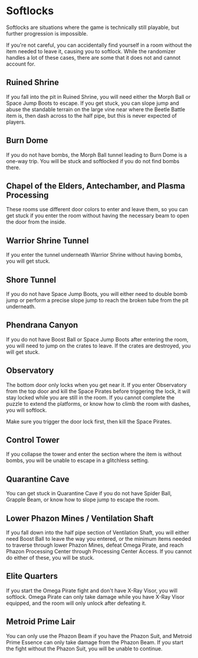 # Softlocks

Softlocks are situations where the game is technically still playable, but further progression is impossible.

If you're not careful, you can accidentally find yourself in a room without the item needed to leave it, causing you to softlock. While the randomizer handles a lot of these cases, there are some that it does not and cannot account for.

## Ruined Shrine

If you fall into the pit in Ruined Shrine, you will need either the Morph Ball or Space Jump Boots to escape. If you get stuck, you can slope jump and abuse the standable terrain on the large vine near where the Beetle Battle item is, then dash across to the half pipe, but this is never expected of players.

## Burn Dome

If you do not have bombs, the Morph Ball tunnel leading to Burn Dome is a one-way trip. You will be stuck and softlocked if you do not find bombs there.

## Chapel of the Elders, Antechamber, and Plasma Processing

These rooms use different door colors to enter and leave them, so you can get stuck if you enter the room without having the necessary beam to open the door from the inside.

## Warrior Shrine Tunnel

If you enter the tunnel underneath Warrior Shrine without having bombs, you will get stuck.

## Shore Tunnel

If you do not have Space Jump Boots, you will either need to double bomb jump or perform a precise slope jump to reach the broken tube from the pit underneath.

## Phendrana Canyon

If you do not have Boost Ball or Space Jump Boots after entering the room, you will need to jump on the crates to leave. If the crates are destroyed, you will get stuck.

## Observatory

The bottom door only locks when you get near it. If you enter Observatory from the top door and kill the Space Pirates before triggering the lock, it will stay locked while you are still in the room. If you cannot complete the puzzle to extend the platforms, or know how to climb the room with dashes, you will softlock.

Make sure you trigger the door lock first, then kill the Space Pirates.

## Control Tower

If you collapse the tower and enter the section where the item is without bombs, you will be unable to escape in a glitchless setting.

## Quarantine Cave

You can get stuck in Quarantine Cave if you do not have Spider Ball, Grapple Beam, or know how to slope jump to escape the room.

## Lower Phazon Mines / Ventilation Shaft

If you fall down into the half pipe section of Ventilation Shaft, you will either need Boost Ball to leave the way you entered, or the minimum items needed to traverse through lower Phazon Mines, defeat Omega Pirate, and reach Phazon Processing Center through Processing Center Access. If you cannot do either of these, you will be stuck.

## Elite Quarters

If you start the Omega Pirate fight and don't have X-Ray Visor, you will softlock. Omega Pirate can only take damage while you have X-Ray Visor equipped, and the room will only unlock after defeating it.

## Metroid Prime Lair

You can only use the Phazon Beam if you have the Phazon Suit, and Metroid Prime Essence can only take damage from the Phazon Beam. If you start the fight without the Phazon Suit, you will be unable to continue.
